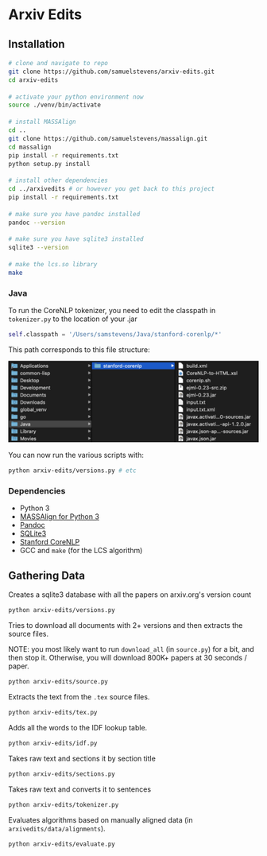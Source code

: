 # Arxiv Edits

## Installation

```bash
# clone and navigate to repo
git clone https://github.com/samuelstevens/arxiv-edits.git
cd arxiv-edits

# activate your python environment now
source ./venv/bin/activate

# install MASSAlign
cd ..
git clone https://github.com/samuelstevens/massalign.git
cd massalign
pip install -r requirements.txt
python setup.py install

# install other dependencies
cd ../arxivedits # or however you get back to this project
pip install -r requirements.txt

# make sure you have pandoc installed
pandoc --version

# make sure you have sqlite3 installed
sqlite3 --version

# make the lcs.so library
make
```

### Java

To run the CoreNLP tokenizer, you need to edit the classpath in `tokenizer.py` to the location of your .jar

```python
self.classpath = '/Users/samstevens/Java/stanford-corenlp/*'
```

This path corresponds to this file structure:

![File Structure](docs/images/filestructure.png)

You can now run the various scripts with:
```bash
python arxiv-edits/versions.py # etc
```

### Dependencies
* Python 3
* [MASSAlign for Python 3](https://github.com/samuelstevens/massalign)
* [Pandoc](https://pandoc.org/)
* [SQLite3](https://sqlite.org/index.html)
* [Stanford CoreNLP](https://stanfordnlp.github.io/CoreNLP/index.html#download)
* GCC and `make` (for the LCS algorithm)


## Gathering Data
Creates a sqlite3 database with all the papers on arxiv.org's version count
```bash
python arxiv-edits/versions.py 
```

Tries to download all documents with 2+ versions and then extracts the source files.

NOTE: you most likely want to run `download_all` (in `source.py`) for a bit, and then stop it. Otherwise, you will download 800K+ papers at 30 seconds / paper.
```bash
python arxiv-edits/source.py
```

Extracts the text from the `.tex` source files.
```bash
python arxiv-edits/tex.py
```

Adds all the words to the IDF lookup table.
```bash
python arxiv-edits/idf.py
```

Takes raw text and sections it by section title
```bash
python arxiv-edits/sections.py
```

Takes raw text and converts it to sentences
```bash
python arxiv-edits/tokenizer.py
```

Evaluates algorithms based on manually aligned data (in `arxivedits/data/alignments`).
```bash
python arxiv-edits/evaluate.py
```
